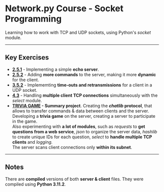 <h1> Network.py Course - Socket Programming </h1>
<p> Learning how to work with TCP and UDP sockets, using Python's <em>socket</em> module.</p>

---

<h2> Key Exercises </h2>
<ul>
    <li>
        <strong><a href="https://github.com/mattanelkaim/Network.py/tree/master/Ex2.5.1">2.5.1</a></strong> - Implementing a simple <strong>echo server</strong>.
    </li>
    <li>
        <strong><a href="https://github.com/mattanelkaim/Network.py/tree/master/Ex2.5.2">2.5.2</a></strong> - Adding <strong>more commands</strong> to the server, making it more <strong>dynamic</strong> for the client.
    </li>
    <li>
        <strong><a href="https://github.com/mattanelkaim/Network.py/tree/master/Ex3.5.2">3.5.2</a></strong> - Implememting <strong>time-outs and retransmissions</strong> for a client in a UDP socket.
    </li>
    <li>
        <strong><a href="https://github.com/mattanelkaim/Network.py/tree/master/Ex4.3">4.3</a></strong> - Handling <strong>multiple client TCP connections</strong> simultaneously with the <em>select</em> module.
    </li>
    <li>
        <strong><a href="https://github.com/mattanelkaim/Network.py/tree/master/TRIVIA%20GAME">TRIVIA GAME</a> - Summary project</strong>. Creating the <strong><em>chatlib</em> protocol</strong>,  that allows  to transfer commands & data between clients and the server.
        <br>
        Developing a <strong>trivia game</strong> on the server, creating a server to participate in the game.
        <br>
        Also experimenting with <strong>a lot of modules</strong>, such as <em>requests</em> to <strong>get questions from a web service</strong>, <em>json</em> to organize the server data, <em>hashlib</em> to create unique IDs for each question, <em>select</em> to <strong>handle multiple TCP clients</strong> and <em>logging.</em>
        <br>
        The server scans client connections only <strong>within its subnet</strong>.
    </li>
</ul>

---

<h2>Notes</h2>
<p>There are <strong>compiled</strong> versions of both <strong>server & client</strong> files. They were compiled using <strong>Python 3.11.2</strong>.</p>
